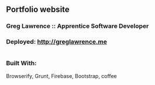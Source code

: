 
## Portfolio website 
### Greg Lawrence :: Apprentice Software Developer 
### Deployed: http://greglawrence.me


#


### Built With:
Browserify, Grunt, Firebase, Bootstrap, coffee


